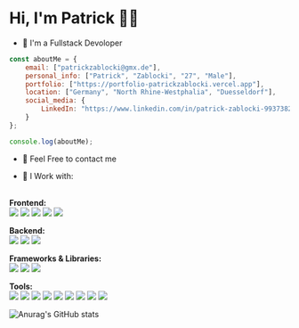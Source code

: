 # Hi, I'm Patrick  🤙🏻

- 🌱 I'm a Fullstack Devoloper

```JavaScript
const aboutMe = {
    email: ["patrickzablocki@gmx.de"],
    personal_info: ["Patrick", "Zablocki", "27", "Male"],
    portfolio: ["https://portfolio-patrickzablocki.vercel.app"],
    location: ["Germany", "North Rhine-Westphalia", "Duesseldorf"],
    social_media: {
        LinkedIn: "https://www.linkedin.com/in/patrick-zablocki-993738285/"
    }
};

console.log(aboutMe);
```
- 💬 Feel Free to contact me

- 🤔 I Work with: <br><br>

<strong>Frontend:</strong><br>
<img src="https://img.shields.io/badge/HTML5-E34F26?style=for-the-badge&logo=html5&logoColor=white" />
<img src="https://img.shields.io/badge/CSS-239120?&style=for-the-badge&logo=css3&logoColor=white" />
<img src="https://img.shields.io/badge/JavaScript-F7DF1E?style=for-the-badge&logo=javascript&logoColor=black">
<img src="https://img.shields.io/badge/SCSS-CC6699?style=for-the-badge&logo=sass&logoColor=white">
<img src="https://img.shields.io/badge/SASS-CC6699?style=for-the-badge&logo=sass&logoColor=white">


<strong>Backend:</strong><br>
<img src="https://img.shields.io/badge/Node.js-43853D?style=for-the-badge&logo=node.js&logoColor=white">
<img src="https://img.shields.io/badge/Express.js-000000?style=for-the-badge&logo=express&logoColor=white">
<img src="https://img.shields.io/badge/MongoDB-4EA94B?style=for-the-badge&logo=mongodb&logoColor=white">


<strong>Frameworks & Libraries:</strong><br>
<img src="https://img.shields.io/badge/React-20232A?style=for-the-badge&logo=react&logoColor=61DAFB">
<img src="https://img.shields.io/badge/Bootstrap-563D7C?style=for-the-badge&logo=bootstrap&logoColor=white">
<img src="https://img.shields.io/badge/Tailwind_CSS-38B2AC?style=for-the-badge&logo=tailwind-css&logoColor=white">

<strong>Tools:</strong><br>
<img src="https://img.shields.io/badge/NPM-CB3837?style=for-the-badge&logo=npm&logoColor=white">
<img src="https://img.shields.io/badge/Linux-FCC624?style=for-the-badge&logo=linux&logoColor=black">
<img src="https://img.shields.io/badge/macOS-000000?style=for-the-badge&logo=apple&logoColor=white">
<img src="https://img.shields.io/badge/Git-F05032?style=for-the-badge&logo=git&logoColor=white" />
<img src="https://img.shields.io/badge/GitHub-181717?style=for-the-badge&logo=github&logoColor=white" />
<img src="https://img.shields.io/badge/Vite-646CFF?style=for-the-badge&logo=vite&logoColor=white" />
<img src="https://img.shields.io/badge/Vercel-000000?style=for-the-badge&logo=vercel&logoColor=white" />
<img src="https://img.shields.io/badge/VS_Code-007ACC?style=for-the-badge&logo=visual-studio-code&logoColor=white" />
<img src="https://img.shields.io/badge/Xcode-1575F9?style=for-the-badge&logo=xcode&logoColor=white" />







![Anurag's GitHub stats](https://github-readme-stats.vercel.app/api?username=PatrickZablocki&theme=midnight-purple)

